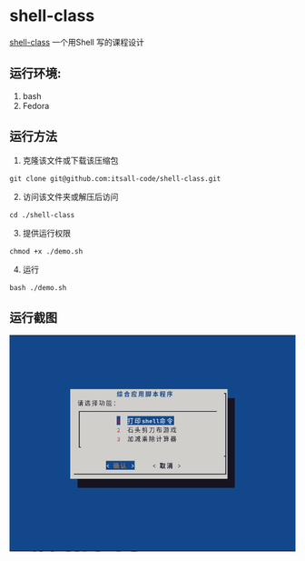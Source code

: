 # shell-class

[shell-class](https://github.com/itsall-code/shell-class) 
一个用Shell 写的课程设计

## 运行环境:<br>
1. bash
2. Fedora

## 运行方法
1. 克隆该文件或下载该压缩包<br>
```shell
git clone git@github.com:itsall-code/shell-class.git
```

2. 访问该文件夹或解压后访问<br>
```shell
cd ./shell-class
```

3. 提供运行权限<br>
```shell
chmod +x ./demo.sh
```

4. 运行<br>
```shell
bash ./demo.sh
```

## 运行截图
![run.png](./image/run.png)
